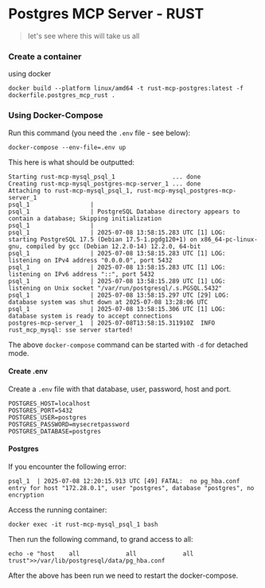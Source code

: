 # Postgres MCP Server - RUST
> let's see where this will take us all

### Create a container
using docker
```
docker build --platform linux/amd64 -t rust-mcp-postgres:latest -f dockerfile.postgres_mcp_rust .
```

### Using Docker-Compose
Run this command (you need the `.env` file - see below):
```text
docker-compose --env-file=.env up
```
This here is what should be outputted:
```text
Starting rust-mcp-mysql_psql_1                ... done
Creating rust-mcp-mysql_postgres-mcp-server_1 ... done
Attaching to rust-mcp-mysql_psql_1, rust-mcp-mysql_postgres-mcp-server_1
psql_1                 | 
psql_1                 | PostgreSQL Database directory appears to contain a database; Skipping initialization
psql_1                 | 
psql_1                 | 2025-07-08 13:58:15.283 UTC [1] LOG:  starting PostgreSQL 17.5 (Debian 17.5-1.pgdg120+1) on x86_64-pc-linux-gnu, compiled by gcc (Debian 12.2.0-14) 12.2.0, 64-bit
psql_1                 | 2025-07-08 13:58:15.283 UTC [1] LOG:  listening on IPv4 address "0.0.0.0", port 5432
psql_1                 | 2025-07-08 13:58:15.283 UTC [1] LOG:  listening on IPv6 address "::", port 5432
psql_1                 | 2025-07-08 13:58:15.289 UTC [1] LOG:  listening on Unix socket "/var/run/postgresql/.s.PGSQL.5432"
psql_1                 | 2025-07-08 13:58:15.297 UTC [29] LOG:  database system was shut down at 2025-07-08 13:28:06 UTC
psql_1                 | 2025-07-08 13:58:15.306 UTC [1] LOG:  database system is ready to accept connections
postgres-mcp-server_1  | 2025-07-08T13:58:15.311910Z  INFO rust_mcp_mysql: sse server started!
```
The above `docker-compose` command can be started with `-d` for detached mode.  

#### Create .env
Create a `.env` file with that database, user, password, host and port.
```
POSTGRES_HOST=localhost
POSTGRES_PORT=5432
POSTGRES_USER=postgres
POSTGRES_PASSWORD=mysecretpassword
POSTGRES_DATABASE=postgres
```

#### Postgres
If you encounter the following error:
```text
psql_1  | 2025-07-08 12:20:15.913 UTC [49] FATAL:  no pg_hba.conf entry for host "172.28.0.1", user "postgres", database "postgres", no encryption
```
Access the running container:
```text
docker exec -it rust-mcp-mysql_psql_1 bash
```
Then run the following command, to grand access to all:
```text
echo -e "host    all             all             all             	trust">>/var/lib/postgresql/data/pg_hba.conf
```
After the above has been run we need to restart the docker-compose.